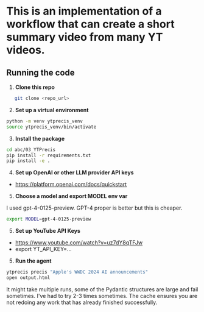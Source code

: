 # This is an implementation of a workflow that can create a short summary video from many YT videos.

## Running the code

1. **Clone this repo**

```bash
   git clone <repo_url>
```

2. **Set up a virtual environment**

```bash
python -m venv ytprecis_venv
source ytprecis_venv/bin/activate
```

3. **Install the package**

```bash
cd abc/03_YTPrecis
pip install -r requirements.txt
pip install -e .
```

4. **Set up OpenAI or other LLM provider API keys**

- https://platform.openai.com/docs/quickstart

5. **Choose a model and export MODEL env var**

I used gpt-4-0125-preview. GPT-4 proper is better but this is cheaper.

```bash
export MODEL=gpt-4-0125-preview
```

5. **Set up YouTube API Keys**

- https://www.youtube.com/watch?v=uz7dY8qTFJw
- export YT_API_KEY=...

5. **Run the agent**

```bash
ytprecis precis "Apple's WWDC 2024 AI announcements"
open output.html
```

It might take multiple runs, some of the Pydantic structures are large and fail sometimes.
I've had to try 2-3 times sometimes.
The cache ensures you are not redoing any work that has already finished successfully.

